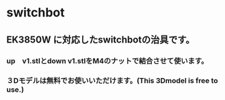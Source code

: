 # switchbot
## EK3850W に対応したswitchbotの治具です。
### up　v1.stlとdown v1.stlをM4のナットで結合させて使います。
### ３Dモデルは無料でお使いいただけます。(This 3Dmodel is free to use.)
